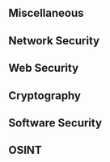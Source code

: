 ## Miscellaneous 
## Network Security
## Web Security
## Cryptography 
## Software Security
## OSINT
